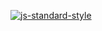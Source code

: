 [![js-standard-style](https://cdn.rawgit.com/standard/standard/master/badge.svg)](http://standardjs.com)
